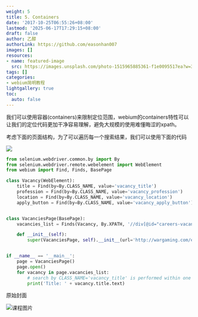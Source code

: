```yaml
---
weight: 5
title: 5. Containers
date: '2017-10-25T06:55:26+08:00'
lastmod: '2025-06-17T17:29:15+08:00'
draft: false
author: 乙醇
authorLink: https://github.com/easonhan007
images: []
resources:
- name: featured-image
  src: https://images.unsplash.com/photo-1515965885361-f1e0095517ea?w=300
tags: []
categories:
- webium简明教程
lightgallery: true
toc:
  auto: false
---
```




我们可以使用容器(containers)来限制定位范围，webium的containers特性可以让我们的定位代码更加干净容易理解，避免大规模的使用难懂晦涩的xpath。

考虑下面的页面结构，为了可以遍历每一个搜索结果，我们可以使用下面的代码

![](http://wgnet.github.io/webium/_images/containers.png)


```python
from selenium.webdriver.common.by import By
from selenium.webdriver.remote.webelement import WebElement
from webium import Find, Finds, BasePage

class Vacancy(WebElement):
    title = Find(by=By.CLASS_NAME, value='vacancy_title')
    profession = Find(by=By.CLASS_NAME, value='vacancy_profession')
    location = Find(by=By.CLASS_NAME, value='vacancy_location')
    apply_button = Find(by=By.CLASS_NAME, value='vacancy_apply_button')


class VacanciesPage(BasePage):
    vacancies_list = Finds(Vacancy, By.XPATH, '//div[@id="careers-vacancies"]/div[@data-id]')

    def __init__(self):
        super(VacanciesPage, self).__init__(url='http://wargaming.com/en/careers/vacancies/')


if __name__ == '__main__':
    page = VacanciesPage()
    page.open()
    for vacancy in page.vacancies_list:
        # search by CLASS_NAME='vacancy_title' is performed within one node
        print('Title: ' + vacancy.title.text)
```



原始封面

![课程图片](https://images.unsplash.com/photo-1515965885361-f1e0095517ea?w=300)


